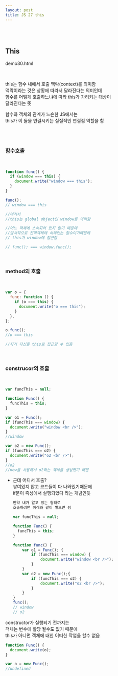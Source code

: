 ```yaml
---
layout: post
title: JS 27 this
---
```


<br><br>

## This

demo30.html

<br>

this는 함수 내에서 호출 맥락(context)를 의미함<br>
맥락이라는 것은 상황에 따라서 달라진다는 의미인데<br>
함수를 어떻게 호출하느냐에 따라 this가 가리키는 대상이<br>
달라진다는 뜻<br>

함수와 객체의 관계가 느슨한 JS에서는<br>
this가 이 둘을 연결시키는 실질적인 연결점 역할을 함

<br><br>

### 함수호출

<br>

```javascript
function func() {
  if (window === this) {
    document.write("window === this");
  }
}

func();
// window === this

//여기서
//this는 global object인 window를 의미함

//어느 객체에 소속되어 있지 않기 때문에
//암시적으로 전역객체에 속해있는 함수이기떄문에
// this가 window에 접근함

// func(); === window.func();
```

<br>

### method의 호출

<br>

```javascript
var o = {
  func: function () {
    if (o === this) {
      document.write("o === this");
    }
  },
};

o.func();
//o === this

//자기 자신을 this로 접근할 수 있음
```

<br>

### construcor의 호출

<br>

```javascript
var funcThis = null;

function Func() {
  funcThis = this;
}

var o1 = Func();
if (funcThis === window) {
  document.write("window <br />");
}
//window

var o2 = new Func();
if (funcThis === o2) {
  document.write("o2 <br />");
}
//o2
//new를 사용해서 o2라는 객체를 생성했기 때문
```

- 근데 어디서 호출?<br>
  쌓여있지 않고 코드들이 다 나와있기때문에<br>
  if문이 즉성에서 실행되었다 라는 개념인듯<br>

  ```javascript
  만약 내가 알고 있는 형태로
  호출하려면 아래와 같이 쌓으면 됨

  var funcThis = null;

  function Func() {
    funcThis = this;
  }

  function func() {
      var o1 = Func(); {
          if (funcThis === window) {
              document.write("window <br />");
          }
      }
      var o2 = new Func();{
          if (funcThis === o2) {
              document.write("o2 <br />");
          }
      }
  }
  func();
  // window
  // o2
  ```

constructor가 실행되기 전까지는 <br>
객체는 변수에 할당 될수도 없기 때문에<br>
this가 아니면 객체에 대한 어떠한 작업을 할수 없음<br>

```javascript
function Func() {
  document.write(o);
}

var o = new Func();
//undefined
```
